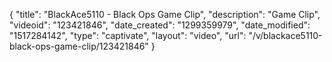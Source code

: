 {
    "title": "BlackAce5110 - Black Ops Game Clip",
    "description": "Game Clip",
    "videoid": "123421846",
    "date_created": "1299359979",
    "date_modified": "1517284142",
    "type": "captivate",
    "layout": "video",
    "url": "\/v\/blackace5110-black-ops-game-clip\/123421846"
}
